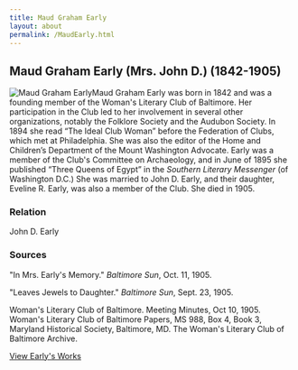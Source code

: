 ```yaml
---
title: Maud Graham Early
layout: about
permalink: /MaudEarly.html
---
```


## Maud Graham Early (Mrs. John D.) (1842-1905)
<div style="float: left"><img src="https://elizajames.github.io/WLCB_draft/assets/img/MaudEarly.jpg" alt="Maud Graham Early"></div>

Maud Graham Early was born in 1842 and was a founding member of the Woman's Literary Club of Baltimore. Her participation in the Club led to her involvement in several other organizations, notably the Folklore Society and the Audubon Society. In 1894 she read “The Ideal Club Woman” before the Federation of Clubs, which met at Philadelphia. She was also the editor of the Home and Children’s Department of the Mount Washington Advocate. Early was a member of the Club's Committee on Archaeology, and in June of 1895 she published “Three Queens of Egypt” in the *Southern Literary Messenger* (of Washington D.C.) She was married to John D. Early, and their daughter, Eveline R. Early, was also a member of the Club. She died in 1905.

### Relation
John D. Early

### Sources 
"In Mrs. Early's Memory." *Baltimore Sun*, Oct. 11, 1905.

"Leaves Jewels to Daughter." *Baltimore Sun*, Sept. 23, 1905.

Woman's Literary Club of Baltimore. Meeting Minutes, Oct 10, 1905. Woman's Literary Club of Baltimore Papers, MS 988, Box 4, Book 3, Maryland Historical Society, Baltimore, MD. The Woman's Literary Club of Baltimore Archive. 

[View Early's Works](https://elizajames.github.io/WLCB_draft/browse.html#maud%20g)